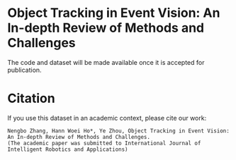 # Object Tracking in Event Vision: An In-depth Review of Methods and Challenges
The code and dataset will be made available once it is accepted for publication. 

# Citation
If you use this dataset in an academic context, please cite our work:
````
Nengbo Zhang, Hann Woei Ho*, Ye Zhou, Object Tracking in Event Vision: An In-depth Review of Methods and Challenges.
(The academic paper was submitted to International Journal of Intelligent Robotics and Applications)
````
